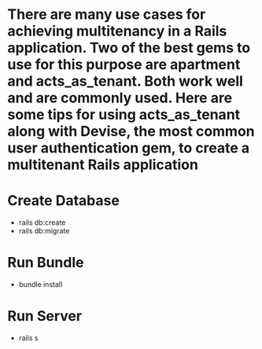 # There are many use cases for achieving multitenancy in a Rails application. Two of the best gems to use for this purpose are apartment and acts_as_tenant. Both work well and are commonly used. Here are some tips for using acts_as_tenant along with Devise, the most common user authentication gem, to create a multitenant Rails application

# Create Database
* rails db:create
* rails db:migrate

# Run Bundle
* bundle install

# Run Server
* rails s
